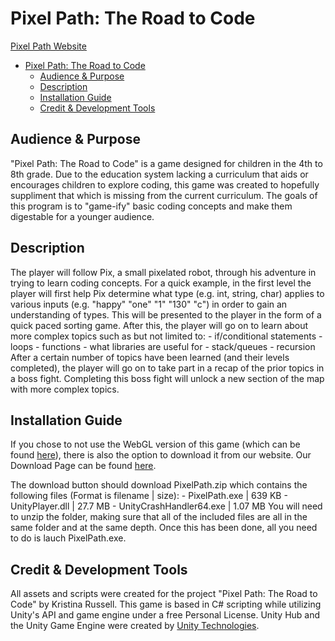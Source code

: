 # Pixel Path: The Road to Code
[Pixel Path Website](https://dylans1lk.github.io/WebsiteSkeletonSWE/index.html)

- [Pixel Path: The Road to Code](#pixel-path-the-road-to-code)
  - [Audience \& Purpose](#audience--purpose)
  - [Description](#description)
  - [Installation Guide](#installation-guide)
  - [Credit \& Development Tools](#credit--development-tools)


## Audience & Purpose
"Pixel Path: The Road to Code" is a game designed for children in the 4th to 8th grade. Due to the education system
lacking a curriculum that aids or encourages children to explore coding, this game was created to hopefully suppliment
that which is missing from the current curriculum. The goals of this program is to "game-ify" basic coding concepts
and make them digestable for a younger audience.

## Description
The player will follow Pix, a small pixelated robot, through his adventure in trying to learn coding concepts.
For a quick example, in the first level the player will first help Pix determine what type (e.g. int, string, char)
applies to various inputs (e.g. "happy" "one" "1" "130" "c") in order to gain an understanding of types.
This will be presented to the player in the form of a quick paced sorting game. After this, the player will go on
to learn about more complex topics such as but not limited to:
    - if/conditional statements
    - loops
    - functions
    - what libraries are useful for
    - stack/queues
    - recursion
After a certain number of topics have been learned (and their levels completed), the player will go on to take part
in a recap of the prior topics in a boss fight. Completing this boss fight will unlock a new section of the map
with more complex topics.

## Installation Guide
If you chose to not use the WebGL version of this game (which can be found [here](https://dylans1lk.github.io/WebsiteSkeletonSWE/index.html)), there is also the option to download it from our website.
Our Download Page can be found [here](https://dylans1lk.github.io/WebsiteSkeletonSWE/html/download.html).

The download button should download PixelPath.zip which contains the following files (Format is filename | size):
    - PixelPath.exe | 639 KB
    - UnityPlayer.dll | 27.7 MB
    - UnityCrashHandler64.exe | 1.07 MB
You will need to unzip the folder, making sure that all of the included files are
all in the same folder and at the same depth. Once this has been done, all you need to do is lauch PixelPath.exe.

## Credit & Development Tools
All assets and scripts were created for the project "Pixel Path: The Road to Code" by Kristina Russell.
This game is based in C# scripting while utilizing Unity's API and game engine under a free Personal License.
Unity Hub and the Unity Game Engine were created by [Unity Technologies](https://unity.com/).
